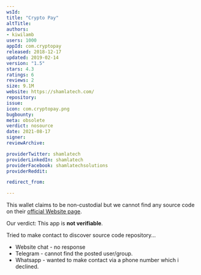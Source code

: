 ```yaml
---
wsId: 
title: "Crypto Pay"
altTitle: 
authors:
- kiwilamb
users: 1000
appId: com.cryptopay
released: 2018-12-17
updated: 2019-02-14
version: "1.5"
stars: 4.3
ratings: 6
reviews: 2
size: 9.1M
website: https://shamlatech.com/
repository: 
issue: 
icon: com.cryptopay.png
bugbounty: 
meta: obsolete
verdict: nosource
date: 2021-08-17
signer: 
reviewArchive:

providerTwitter: shamlatech
providerLinkedIn: shamlatech
providerFacebook: shamlatechsolutions
providerReddit: 

redirect_from:

---
```


This wallet claims to be non-custodial but we cannot find any source code on their [official Website page](https://shamlatech.com/).

Our verdict: This app is **not verifiable**.

Tried to make contact to discover source code repository...
- Website chat - no response
- Telegram - cannot find the posted user/group.
- Whatsapp - wanted to make contact via a phone number which i declined. 

